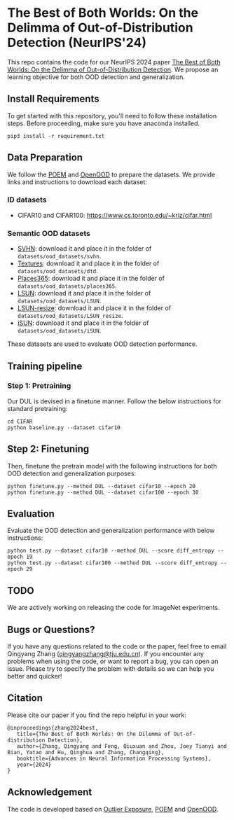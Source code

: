 # The Best of Both Worlds: On the Delimma of Out-of-Distribution Detection (NeurIPS'24)

This repo contains the code for our NeurIPS 2024 paper [The Best of Both Worlds: On the Delimma of Out-of-Distribution Detection](https://openreview.net/pdf?id=B9FPPdNmyk). We propose an learning objective for both OOD detection and generalization.

## Install Requirements

To get started with this repository, you'll need to follow these installation steps. Before proceeding, make sure you have anaconda installed.

```
pip3 install -r requirement.txt
```



## Data Preparation

We follow the [POEM](https://github.com/deeplearning-wisc/poem) and [OpenOOD](https://github.com/Jingkang50/OpenOOD/) to prepare the datasets. We provide links and instructions to download each dataset:

### ID datasets

- CIFAR10 and CIFAR100: https://www.cs.toronto.edu/~kriz/cifar.html

### Semantic OOD datasets

- [SVHN](http://ufldl.stanford.edu/housenumbers/test_32x32.mat): download it and place it in the folder of `datasets/ood_datasets/svhn`.
- [Textures](https://www.robots.ox.ac.uk/~vgg/data/dtd/download/dtd-r1.0.1.tar.gz): download it and place it in the folder of `datasets/ood_datasets/dtd`.
- [Places365](http://data.csail.mit.edu/places/places365/test_256.tar): download it and place it in the folder of `datasets/ood_datasets/places365`.
- [LSUN](https://www.dropbox.com/s/fhtsw1m3qxlwj6h/LSUN.tar.gz): download it and place it in the folder of `datasets/ood_datasets/LSUN`.
- [LSUN-resize](https://www.dropbox.com/s/moqh2wh8696c3yl/LSUN_resize.tar.gz): download it and place it in the folder of `datasets/ood_datasets/LSUN_resize`.
- [iSUN](https://www.dropbox.com/s/ssz7qxfqae0cca5/iSUN.tar.gz): download it and place it in the folder of `datasets/ood_datasets/iSUN`.

These datasets are used to evaluate OOD detection performance.



## Training pipeline

### Step 1: Pretraining

Our DUL is devised in a finetune manner. Follow the below instructions for standard pretraining:

```
cd CIFAR
python baseline.py --dataset cifar10
```



## Step 2: Finetuning

Then, finetune the pretrain model with the following instructions for both OOD detection and generalization purposes:

```
python finetune.py --method DUL --dataset cifar10 --epoch 20
python finetune.py --method DUL --dataset cifar100 --epoch 30
```



## Evaluation

Evaluate the OOD detection and generalization performance with below instructions:

```
python test.py --dataset cifar10 --method DUL --score diff_entropy --epoch 19
python test.py --dataset cifar100 --method DUL --score diff_entropy --epoch 29
```



## TODO

We are actively working on releasing the code for ImageNet experiments.



## Bugs or Questions?

If you have any questions related to the code or the paper, feel free to email Qingyang Zhang ([qingyangzhang@tju.edu.cn](qingyangzhang@tju.edu.cn)). If you encounter any problems when using the code, or want to report a bug, you can open an issue. Please try to specify the problem with details so we can help you better and quicker!



## Citation

Please cite our paper if you find the repo helpful in your work:

```
@inproceedings{zhang2024best,
   title={The Best of Both Worlds: On the Dilemma of Out-of-distribution Detection},
   author={Zhang, Qingyang and Feng, Qiuxuan and Zhou, Joey Tianyi and Bian, Yatao and Hu, Qinghua and Zhang, Changqing},
   booktitle={Advances in Neural Information Processing Systems},
   year={2024}
}
```



## Acknowledgement

The code is developed based on [Outlier Exposure](https://github.com/hendrycks/outlier-exposure),  [POEM](https://github.com/deeplearning-wisc/poem) and [OpenOOD](https://github.com/Jingkang50/OpenOOD/).
